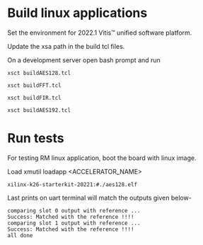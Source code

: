 # Build linux applications

Set the environment for 2022.1 Vitis™ unified software platform.

Update the xsa path in the build tcl files. 

On a development server open bash prompt and run 
```
xsct buildAES128.tcl

xsct buildFFT.tcl

xsct buildFIR.tcl

xsct buildAES192.tcl
```
# Run tests
For testing RM linux application, boot the board with linux image. 

Load xmutil loadapp <ACCELERATOR_NAME>

```
xilinx-k26-starterkit-20221:#./aes128.elf
```


Last prints on uart terminal will match the outputs given below-

```
comparing slot 0 output with reference ...
Success: Matched with the reference !!!!
comparing slot 1 output with reference ...
Success: Matched with the reference !!!!
all done
```

